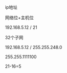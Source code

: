 
ip地址

网络位+主机位

192.168.5.12 / 21


32个子网

192.168.5.12 / 255.255.248.0


255.255.1111100


21-16=5


